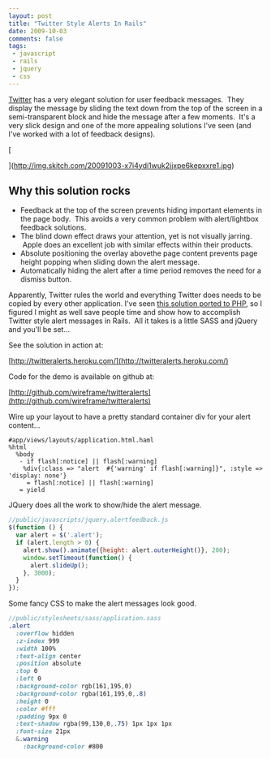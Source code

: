 ```yaml
---
layout: post
title: "Twitter Style Alerts In Rails"
date: 2009-10-03
comments: false
tags:
 - javascript
 - rails
 - jquery
 - css
---
```


[Twitter](http://twitter.com/) has a very elegant solution for user feedback messages.  They display the message by sliding the text down from the top of the screen in a semi-transparent block and hide the message after a few moments.  It's a very slick design and one of the more appealing solutions I've seen (and I've worked with a lot of feedback designs).


[](http://img.skitch.com/20091003-x7i4ydi1wuk2jjxpe6kepxxre1.jpg)

[

](http://img.skitch.com/20091003-x7i4ydi1wuk2jjxpe6kepxxre1.jpg)


Why this solution rocks
-----------------------

  - Feedback at the top of the screen prevents hiding important elements in the page body.  This avoids a very common problem with alert/lightbox feedback solutions.
  - The blind down effect draws your attention, yet is not visually jarring.  Apple does an excellent job with similar effects within their products.
  - Absolute positioning the overlay abovethe page content prevents page height popping when sliding down the alert message.
  - Automatically hiding the alert after a time period removes the need for a dismiss button.


Apparently, Twitter rules the world and everything Twitter does needs to be copied by every other application. I've seen [this solution ported to PHP](http://briancray.com/2009/05/06/twitter-style-alert-jquery-cs-php/), so I figured I might as well save people time and show how to accomplish Twitter style alert messages in Rails.  All it takes is a little SASS and jQuery and you'll be set...


See the solution in action at:

[http://twitteralerts.heroku.com/](http://twitteralerts.heroku.com/)



Code for the demo is available on github at:

[http://github.com/wireframe/twitteralerts](http://github.com/wireframe/twitteralerts)



Wire up your layout to have a pretty standard container div for your alert content...

```haml
#app/views/layouts/application.html.haml
%html
  %body
   - if flash[:notice] || flash[:warning]
    %div{:class => "alert  #{'warning' if flash[:warning]}", :style => 'display: none'}
     = flash[:notice] || flash[:warning]
   = yield
```


JQuery does all the work to show/hide the alert message.

```javascript
//public/javascripts/jquery.alertfeedback.js
$(function () {
  var alert = $('.alert');
  if (alert.length > 0) {
    alert.show().animate({height: alert.outerHeight()}, 200);
    window.setTimeout(function() {
      alert.slideUp();
    }, 3000);
  }
});
```


Some fancy CSS to make the alert messages look good.

```sass
//public/stylesheets/sass/application.sass
.alert
  :overflow hidden
  :z-index 999
  :width 100%
  :text-align center
  :position absolute
  :top 0
  :left 0
  :background-color rgb(161,195,0)
  :background-color rgba(161,195,0,.8)
  :height 0
  :color #fff
  :padding 9px 0
  :text-shadow rgba(99,130,0,.75) 1px 1px 1px
  :font-size 21px
  &.warning
    :background-color #800
```
